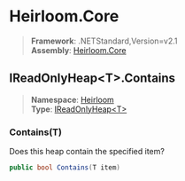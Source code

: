 # Heirloom.Core

> **Framework**: .NETStandard,Version=v2.1  
> **Assembly**: [Heirloom.Core][0]  

## IReadOnlyHeap\<T>.Contains

> **Namespace**: [Heirloom][0]  
> **Type**: [IReadOnlyHeap\<T>][1]  

### Contains(T)

Does this heap contain the specified item?

```cs
public bool Contains(T item)
```

[0]: ../../../Heirloom.Core.md
[1]: ../IReadOnlyHeap[T].md

